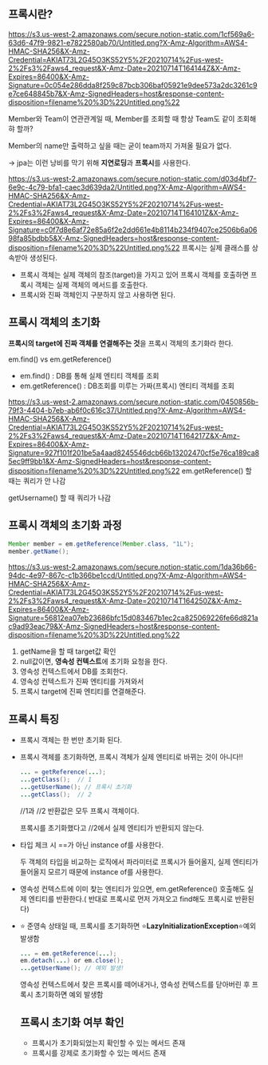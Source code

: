 ## 프록시란?

https://s3.us-west-2.amazonaws.com/secure.notion-static.com/1cf569a6-63d6-47f9-9821-e7822580ab70/Untitled.png?X-Amz-Algorithm=AWS4-HMAC-SHA256&X-Amz-Credential=AKIAT73L2G45O3KS52Y5%2F20210714%2Fus-west-2%2Fs3%2Faws4_request&X-Amz-Date=20210714T164144Z&X-Amz-Expires=86400&X-Amz-Signature=0c054e286dda8f259c87bcb306baf05921e9dee573a2dc3261c9e7ce648845b7&X-Amz-SignedHeaders=host&response-content-disposition=filename%20%3D%22Untitled.png%22

Member와 Team이 연관관계일 때, Member를 조회할 때 항상 Team도 같이 조회해햐 할까?

Member의 name만 출력하고 싶을 때는 굳이 team까지 가져올 필요가 없다.

→ jpa는 이런 낭비를 막기 위해 **지연로딩**과 **프록시**를 사용한다.

https://s3.us-west-2.amazonaws.com/secure.notion-static.com/d03d4bf7-6e9c-4c79-bfa1-caec3d639da2/Untitled.png?X-Amz-Algorithm=AWS4-HMAC-SHA256&X-Amz-Credential=AKIAT73L2G45O3KS52Y5%2F20210714%2Fus-west-2%2Fs3%2Faws4_request&X-Amz-Date=20210714T164101Z&X-Amz-Expires=86400&X-Amz-Signature=c0f7d8e6af72e85a6f2e2dd661e4b8114b234f9407ce2506b6a0698fa85bdbb5&X-Amz-SignedHeaders=host&response-content-disposition=filename%20%3D%22Untitled.png%22
프록시는 실제 클래스를 상속받아 생성된다. 

- 프록시 객체는 실제 객체의 참조(target)을 가지고 있어 프록시 객체를 호출하면 프록시 객체는 실제 객체의 메서드를 호출한다.
- 프록시와 진짜 객체인지 구분하지 않고 사용하면 된다.

## 프록시 객체의 초기화

**프록시의 target에 진짜 객체를 연결해주는 것**을 프록시 객체의 초기화라 한다. 

em.find() vs em.getReference()

- em.find() : DB를 통해 실제 엔티티 객체를 조회
- em.getReference() : DB조회를 미루는 가짜(프록시) 엔티티 객체를 조회

https://s3.us-west-2.amazonaws.com/secure.notion-static.com/0450856b-79f3-4404-b7eb-ab6f0c616c37/Untitled.png?X-Amz-Algorithm=AWS4-HMAC-SHA256&X-Amz-Credential=AKIAT73L2G45O3KS52Y5%2F20210714%2Fus-west-2%2Fs3%2Faws4_request&X-Amz-Date=20210714T164217Z&X-Amz-Expires=86400&X-Amz-Signature=927f101f201be5a4aad8245546dcb66b13202470cf5e76ca189ca85ec9ff9bb1&X-Amz-SignedHeaders=host&response-content-disposition=filename%20%3D%22Untitled.png%22
em.getReference() 할 때는 쿼리가 안 나감

getUsername() 할 때 쿼리가 나감 

## 프록시 객체의 초기화  과정

```java
Member member = em.getReference(Member.class, "1L");
member.getName();
```

https://s3.us-west-2.amazonaws.com/secure.notion-static.com/1da36b66-94dc-4e97-867c-c1b366be1ccd/Untitled.png?X-Amz-Algorithm=AWS4-HMAC-SHA256&X-Amz-Credential=AKIAT73L2G45O3KS52Y5%2F20210714%2Fus-west-2%2Fs3%2Faws4_request&X-Amz-Date=20210714T164250Z&X-Amz-Expires=86400&X-Amz-Signature=56812ea07eb23686bfc15d083467b1ec2ca825069226fe66d821ac9ad93eac79&X-Amz-SignedHeaders=host&response-content-disposition=filename%20%3D%22Untitled.png%22

1. getName을 할 때 target값 확인
2.  null값이면, **영속성 컨텍스트**에 초기화 요청을 한다.
3. 영속성 컨텍스트에서 DB를 조회한다.
4. 영속성 컨텍스트가 진짜 엔티티를 가져와서 
5. 프록시 target에 진짜 엔티티를 연결해준다.

## 프록시 특징

- 프록시 객체는 한 번만 초기화 된다.
- 프록시 객체를 초기화하면, 프록시 객체가 실제 엔티티로 바뀌는 것이 아니다!!

    ```java
    ... = getReference(...);
    ...getClass();  // 1
    ...getUserName(); // 프록시 초기화
    ...getClass();  // 2
    ```

    //1과 //2 반환값은 모두 프록시 객체이다. 

    프록시를 초기화했다고 //2에서 실제 엔티티가 반환되지 않는다.

- 타입 체크 시 ==가 아닌 instance of를 사용한다.

    두 객체의 타입을 비교하는 로직에서 파라미터로 프록시가 들어올지, 실제 엔티티가 들어올지 모르기 때문에 instance of를 사용한다.

- 영속성 컨텍스트에 이미 찾는 엔티티가 있으면, em.getReference() 호출해도 실제 엔티티를 반환한다.( 반대로 프록시로 먼저 가져오고 find해도 프록시로 반환된다)
- ⭐ 준영속 상태일 때, 프록시를 초기화하면 ⭐**LazyInitializationException**⭐예외 발생함

     

    ```java
    ... = em.getReference(...);
    em.detach(...) or em.close();
    ...getUserName(); // 예외 발생!
    ```

    영속성 컨텍스트에서 찾은 프록시를 떼어내거나, 영속성 컨텍스트를 닫아버린 후 프록시 초기화하면 예외 발생함 

    ## 프록시 초기화 여부 확인

    - 프록시가 초기화되었는지 확인할 수 있는 메서드 존재
    - 프록시를 강제로 초기화할 수 있는 메서드 존재
